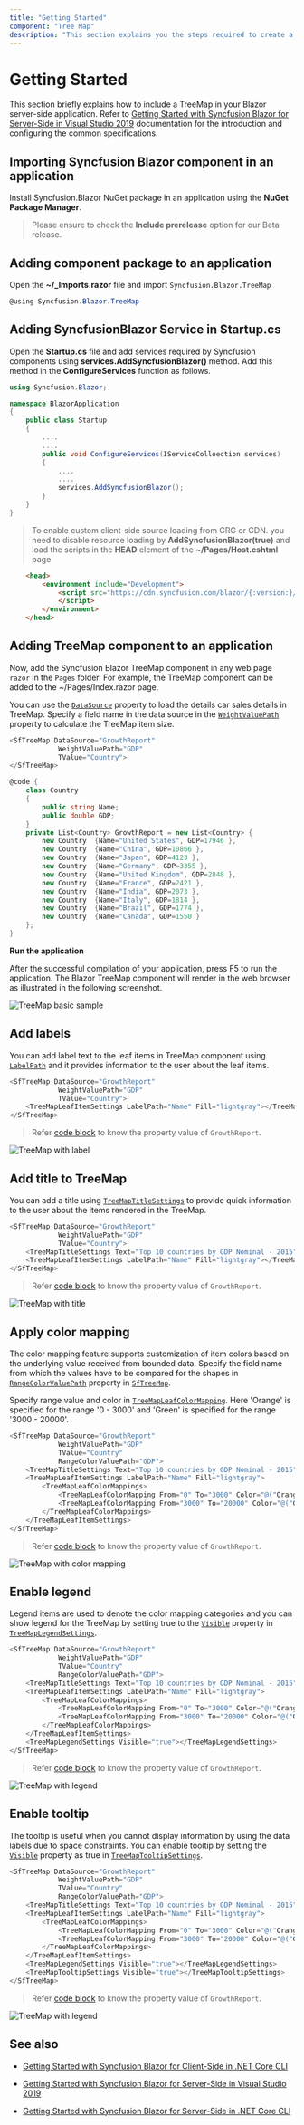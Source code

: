 ```yaml
---
title: "Getting Started"
component: "Tree Map"
description: "This section explains you the steps required to create a simple Blazor TreeMap."
---
```


# Getting Started

This section briefly explains how to include a TreeMap in your Blazor server-side application. Refer to [Getting Started with Syncfusion Blazor for Server-Side in Visual Studio 2019](https://blazor.syncfusion.com/documentation/getting-started/vs-blazor/) documentation for the introduction and configuring the common specifications.

## Importing Syncfusion Blazor component in an application

Install Syncfusion.Blazor NuGet package in an application using the **NuGet Package Manager**.

> Please ensure to check the **Include prerelease** option for our Beta release.

## Adding component package to an application

Open the **~/_Imports.razor** file and import  `Syncfusion.Blazor.TreeMap`

```csharp
@using Syncfusion.Blazor.TreeMap
```

## Adding SyncfusionBlazor Service in Startup.cs

Open the **Startup.cs** file and add services required by Syncfusion components using **services.AddSyncfusionBlazor()** method. Add this method in the **ConfigureServices** function as follows.

```csharp
using Syncfusion.Blazor;

namespace BlazorApplication
{
    public class Startup
    {
        ....
        ....
        public void ConfigureServices(IServiceColloection services)
        {
            ....
            ....
            services.AddSyncfusionBlazor();
        }
    }
}
```

> To enable custom client-side source loading from CRG or CDN. you need to disable resource loading by **AddSyncfusionBlazor(true)** and load the scripts in the **HEAD** element of the **~/Pages/Host.cshtml** page

```html
    <head>
        <environment include="Development">
            <script src="https://cdn.syncfusion.com/blazor/{:version:}/syncfusion-blazor.min.js">
            </script>
        </environment>
    </head>
```

## Adding TreeMap component to an application

Now, add the Syncfusion Blazor TreeMap component in any web page `razor` in the `Pages` folder. For example, the TreeMap component can be added to the ~/Pages/Index.razor page.

You can use the [`DataSource`](https://help.syncfusion.com/cr/cref_files/aspnetcore-blazor/Syncfusion.Blazor~Syncfusion.Blazor.TreeMap.SfTreeMap%601~_dataSource.html) property to load the details car sales details in TreeMap. Specify a field name in the data source in the [`WeightValuePath`](https://help.syncfusion.com/cr/cref_files/aspnetcore-blazor/Syncfusion.Blazor~Syncfusion.Blazor.TreeMap.SfTreeMap%601~WeightValuePath.html) property to calculate the TreeMap item size.

```csharp
<SfTreeMap DataSource="GrowthReport"
            WeightValuePath="GDP"
            TValue="Country">
</SfTreeMap>

@code {
    class Country
    {
        public string Name;
        public double GDP;
    }
    private List<Country> GrowthReport = new List<Country> {
        new Country  {Name="United States", GDP=17946 },
        new Country  {Name="China", GDP=10866 },
        new Country  {Name="Japan", GDP=4123 },
        new Country  {Name="Germany", GDP=3355 },
        new Country  {Name="United Kingdom", GDP=2848 },
        new Country  {Name="France", GDP=2421 },
        new Country  {Name="India", GDP=2073 },
        new Country  {Name="Italy", GDP=1814 },
        new Country  {Name="Brazil", GDP=1774 },
        new Country  {Name="Canada", GDP=1550 }
    };
}
```

<b>Run the application</b>

After the successful compilation of your application, press F5 to run the application. The Blazor TreeMap component will render in the web browser as illustrated in the following screenshot.

   ![TreeMap basic sample](images/treemap-basic.png)

## Add labels

You can add label text to the leaf items in TreeMap component using [`LabelPath`](https://help.syncfusion.com/cr/cref_files/aspnetcore-blazor/Syncfusion.Blazor~Syncfusion.Blazor.TreeMap.TreeMapLeafItemSettings~_labelPath.html) and it provides information to the user about the leaf items.

```csharp
<SfTreeMap DataSource="GrowthReport"
            WeightValuePath="GDP"
            TValue="Country">
    <TreeMapLeafItemSettings LabelPath="Name" Fill="lightgray"></TreeMapLeafItemSettings>
</SfTreeMap>
```

> Refer [code block](#adding-treemap-component-to-an-application) to know the property value of `GrowthReport`.

![TreeMap with label](images/treemap-with-label.png)

## Add title to TreeMap

You can add a title using [`TreeMapTitleSettings`](https://help.syncfusion.com/cr/cref_files/aspnetcore-blazor/Syncfusion.Blazor~Syncfusion.Blazor.TreeMap.SfTreeMap%601~TitleSettings.html) to provide quick information to the user about the items rendered in the TreeMap.

```csharp
<SfTreeMap DataSource="GrowthReport"
            WeightValuePath="GDP"
            TValue="Country">
    <TreeMapTitleSettings Text="Top 10 countries by GDP Nominal - 2015"></TreeMapTitleSettings>
    <TreeMapLeafItemSettings LabelPath="Name" Fill="lightgray"></TreeMapLeafItemSettings>
</SfTreeMap>
```

> Refer [code block](#adding-treemap-component-to-an-application) to know the property value of `GrowthReport`.

![TreeMap with title](images/treemap-with-title.png)

## Apply color mapping

The color mapping feature supports customization of item colors based on the underlying value received from bounded data. Specify the field name from which the values have to be compared for the shapes in [`RangeColorValuePath`](https://help.syncfusion.com/cr/cref_files/aspnetcore-blazor/Syncfusion.Blazor~Syncfusion.Blazor.TreeMap.SfTreeMap%601~RangeColorValuePath.html) property in [`SfTreeMap`](https://help.syncfusion.com/cr/cref_files/aspnetcore-blazor/Syncfusion.Blazor~Syncfusion.Blazor.TreeMap.SfTreeMap%601.html).

Specify range value and color in [`TreeMapLeafColorMapping`](https://help.syncfusion.com/cr/cref_files/aspnetcore-blazor/Syncfusion.Blazor~Syncfusion.Blazor.TreeMap.TreeMapLeafItemSettings~_colorMapping.html). Here 'Orange' is specified for the range '0 - 3000' and 'Green' is specified for the range '3000 - 20000'.

```csharp
<SfTreeMap DataSource="GrowthReport"
            WeightValuePath="GDP"
            TValue="Country"
            RangeColorValuePath="GDP">
    <TreeMapTitleSettings Text="Top 10 countries by GDP Nominal - 2015"></TreeMapTitleSettings>
    <TreeMapLeafItemSettings LabelPath="Name" Fill="lightgray">
        <TreeMapLeafColorMappings>
            <TreeMapLeafColorMapping From="0" To="3000" Color="@("Orange")"></TreeMapLeafColorMapping>
            <TreeMapLeafColorMapping From="3000" To="20000" Color="@("Green")"></TreeMapLeafColorMapping>
        </TreeMapLeafColorMappings>
    </TreeMapLeafItemSettings>
</SfTreeMap>
```

> Refer [code block](#adding-treemap-component-to-an-application) to know the property value of `GrowthReport`.

![TreeMap with color mapping](images/Colormapping.png)

## Enable legend

Legend items are used to denote the color mapping categories and you can show legend for the TreeMap by setting true to the [`Visible`](https://help.syncfusion.com/cr/cref_files/aspnetcore-blazor/Syncfusion.Blazor~Syncfusion.Blazor.TreeMap.TreeMapLegendSettings~_visible.html) property in [`TreeMapLegendSettings`](https://help.syncfusion.com/cr/cref_files/aspnetcore-blazor/Syncfusion.Blazor~Syncfusion.Blazor.TreeMap.TreeMapLegendSettings.html).

```csharp
<SfTreeMap DataSource="GrowthReport"
            WeightValuePath="GDP"
            TValue="Country"
            RangeColorValuePath="GDP">
    <TreeMapTitleSettings Text="Top 10 countries by GDP Nominal - 2015"></TreeMapTitleSettings>
    <TreeMapLeafItemSettings LabelPath="Name" Fill="lightgray">
        <TreeMapLeafColorMappings>
            <TreeMapLeafColorMapping From="0" To="3000" Color="@("Orange")"></TreeMapLeafColorMapping>
            <TreeMapLeafColorMapping From="3000" To="20000" Color="@("Green")"></TreeMapLeafColorMapping>
        </TreeMapLeafColorMappings>
    </TreeMapLeafItemSettings>
    <TreeMapLegendSettings Visible="true"></TreeMapLegendSettings>
</SfTreeMap>
```

> Refer [code block](#adding-treemap-component-to-an-application) to know the property value of `GrowthReport`.

![TreeMap with legend](images/Legend.png)

## Enable tooltip

The tooltip is useful when you cannot display information by using the data labels due to space constraints. You can enable tooltip by setting the [`Visible`](https://help.syncfusion.com/cr/cref_files/aspnetcore-blazor/Syncfusion.Blazor~Syncfusion.Blazor.TreeMap.TreeMapTooltipSettings~Visible.html) property as true in [`TreeMapTooltipSettings`](https://help.syncfusion.com/cr/cref_files/aspnetcore-blazor/Syncfusion.Blazor~Syncfusion.Blazor.TreeMap.TreeMapTooltipSettings~Visible.html).

```csharp
<SfTreeMap DataSource="GrowthReport"
            WeightValuePath="GDP"
            TValue="Country"
            RangeColorValuePath="GDP">
    <TreeMapTitleSettings Text="Top 10 countries by GDP Nominal - 2015"></TreeMapTitleSettings>
    <TreeMapLeafItemSettings LabelPath="Name" Fill="lightgray">
        <TreeMapLeafColorMappings>
            <TreeMapLeafColorMapping From="0" To="3000" Color="@("Orange")"></TreeMapLeafColorMapping>
            <TreeMapLeafColorMapping From="3000" To="20000" Color="@("Green")"></TreeMapLeafColorMapping>
        </TreeMapLeafColorMappings>
    </TreeMapLeafItemSettings>
    <TreeMapLegendSettings Visible="true"></TreeMapLegendSettings>
    <TreeMapTooltipSettings Visible="true"></TreeMapTooltipSettings>
</SfTreeMap>
```

> Refer [code block](#adding-treemap-component-to-an-application) to know the property value of `GrowthReport`.

![TreeMap with legend](images/Tooltip.png)

## See also

* [Getting Started with Syncfusion Blazor for Client-Side in .NET Core CLI](https://blazor.syncfusion.com/documentation/getting-started/dotnet-cli-blazor/)

* [Getting Started with Syncfusion Blazor for Server-Side in Visual Studio 2019](https://blazor.syncfusion.com/documentation/getting-started/vs-blazor-server/)

* [Getting Started with Syncfusion Blazor for Server-Side in .NET Core CLI](https://blazor.syncfusion.com/documentation/getting-started/dotnet-cli-blazor-server/)